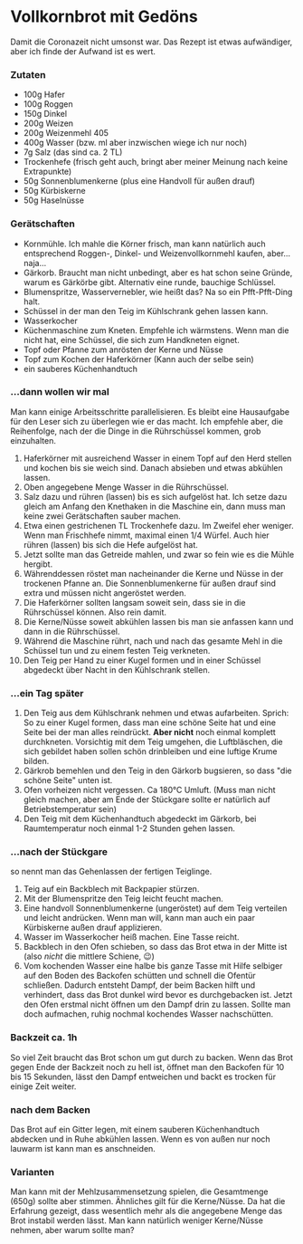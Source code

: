 # Vollkornbrot mit Gedöns

Damit die Coronazeit nicht umsonst war. Das Rezept ist etwas aufwändiger, aber ich finde der Aufwand ist es wert.

### Zutaten

* 100g Hafer
* 100g Roggen
* 150g Dinkel
* 200g Weizen
* 200g Weizenmehl 405
* 400g Wasser (bzw. ml aber inzwischen wiege ich nur noch)
* 7g Salz (das sind ca. 2 TL)
* Trockenhefe (frisch geht auch, bringt aber meiner Meinung nach keine Extrapunkte)
* 50g Sonnenblumenkerne (plus eine Handvoll für außen drauf)
* 50g Kürbiskerne
* 50g Haselnüsse

### Gerätschaften

* Kornmühle. Ich mahle die Körner frisch, man kann natürlich auch entsprechend Roggen-, Dinkel- und Weizenvollkornmehl kaufen, aber… naja…
* Gärkorb. Braucht man nicht unbedingt, aber es hat schon seine Gründe, warum es Gärkörbe gibt. Alternativ eine runde, bauchige Schlüssel.
* Blumenspritze, Wasservernebler, wie heißt das? Na so ein Pfft-Pfft-Ding halt.
* Schüssel in der man den Teig im Kühlschrank gehen lassen kann.
* Wasserkocher
* Küchenmaschine zum Kneten. Empfehle ich wärmstens. Wenn man die nicht hat, eine Schüssel, die sich zum Handkneten eignet.
* Topf oder Pfanne zum anrösten der Kerne und Nüsse
* Topf zum Kochen der Haferkörner (Kann auch der selbe sein)
* ein sauberes Küchenhandtuch

### …dann wollen wir mal

Man kann einige Arbeitsschritte parallelisieren. Es bleibt eine Hausaufgabe für den Leser sich zu überlegen wie er das macht. Ich empfehle aber, die Reihenfolge, nach der die Dinge in die Rührschüssel kommen, grob einzuhalten.

1. Haferkörner mit ausreichend Wasser in einem Topf auf den Herd stellen und kochen bis sie weich sind. Danach absieben und etwas abkühlen lassen.
2. Oben angegebene Menge Wasser in die Rührschüssel.
3. Salz dazu und rühren (lassen) bis es sich aufgelöst hat. Ich setze dazu gleich am Anfang den Knethaken in die Maschine ein, dann muss man keine zwei Gerätschaften sauber machen.
4. Etwa einen gestrichenen TL Trockenhefe dazu. Im Zweifel eher weniger. Wenn man Frischhefe nimmt, maximal einen 1/4 Würfel. Auch hier rühren (lassen) bis sich die Hefe aufgelöst hat.
5. Jetzt sollte man das Getreide mahlen, und zwar so fein wie es die Mühle hergibt.
6. Währenddessen röstet man nacheinander die Kerne und Nüsse in der trockenen Pfanne an. Die Sonnenblumenkerne für außen drauf sind extra und müssen nicht angeröstet werden.
7. Die Haferkörner sollten langsam soweit sein, dass sie in die Rührschüssel können. Also rein damit.
8. Die Kerne/Nüsse soweit abkühlen lassen bis man sie anfassen kann und dann in die Rührschüssel.
9. Während die Maschine rührt, nach und nach das gesamte Mehl in die Schüssel tun und zu einem festen Teig verkneten.
10. Den Teig per Hand zu einer Kugel formen und in einer Schüssel abgedeckt über Nacht in den Kühlschrank stellen.

### …ein Tag später

1. Den Teig aus dem Kühlschrank nehmen und etwas aufarbeiten. Sprich: So zu einer Kugel formen, dass man eine schöne Seite hat und eine Seite bei der man alles reindrückt. **Aber nicht** noch einmal komplett durchkneten. Vorsichtig mit dem Teig umgehen, die Luftbläschen, die sich gebildet haben sollen schön drinbleiben und eine luftige Krume bilden.
2. Gärkrob bemehlen und den Teig in den Gärkorb bugsieren, so dass "die schöne Seite" unten ist.
3. Ofen vorheizen nicht vergessen. Ca 180°C Umluft. (Muss man nicht gleich machen, aber am Ende der Stückgare sollte er natürlich auf Betriebstemperatur sein)
4. Den Teig mit dem Küchenhandtuch abgedeckt im Gärkorb, bei Raumtemperatur noch einmal 1-2 Stunden gehen lassen.

### …nach der Stückgare
so nennt man das Gehenlassen der fertigen Teiglinge.

1. Teig auf ein Backblech mit Backpapier stürzen.
2. Mit der Blumenspritze den Teig leicht feucht machen.
3. Eine handvoll Sonnenblumenkerne (ungeröstet) auf dem Teig verteilen und leicht andrücken. Wenn man will, kann man auch ein paar Kürbiskerne außen drauf applizieren.
4. Wasser im Wasserkocher heiß machen. Eine Tasse reicht.
5. Backblech in den Ofen schieben, so dass das Brot etwa in der Mitte ist (also _nicht_ die mittlere Schiene, 😉)
6. Vom kochenden Wasser eine halbe bis ganze Tasse mit Hilfe selbiger auf den Boden des Backofen schütten und schnell die Ofentür schließen. Dadurch entsteht Dampf, der beim Backen hilft und verhindert, dass das Brot dunkel wird bevor es durchgebacken ist. Jetzt den Ofen erstmal nicht öffnen um den Dampf drin zu lassen. Sollte man doch aufmachen, ruhig nochmal kochendes Wasser nachschütten.

### Backzeit ca. 1h

So viel Zeit braucht das Brot schon um gut durch zu backen. Wenn das Brot gegen Ende der Backzeit noch zu hell ist, öffnet man den Backofen für 10 bis 15 Sekunden, lässt den Dampf entweichen und backt es trocken für einige Zeit weiter.

### nach dem Backen

Das Brot auf ein Gitter legen, mit einem sauberen Küchenhandtuch abdecken und in Ruhe abkühlen lassen. Wenn es von außen nur noch lauwarm ist kann man es anschneiden.

### Varianten
Man kann mit der Mehlzusammensetzung spielen, die Gesamtmenge (650g) sollte aber stimmen. Ähnliches gilt für die Kerne/Nüsse. Da hat die Erfahrung gezeigt, dass wesentlich mehr als die angegebene Menge das Brot instabil werden lässt. Man kann natürlich weniger Kerne/Nüsse nehmen, aber warum sollte man?